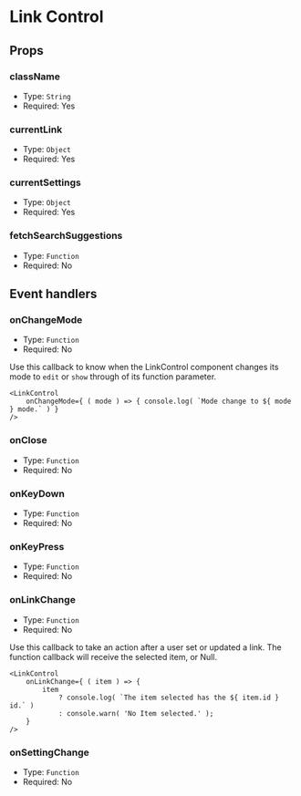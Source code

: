 # Link Control

## Props

### className

- Type: `String`
- Required: Yes

### currentLink

- Type: `Object`
- Required: Yes

### currentSettings

- Type: `Object`
- Required: Yes

### fetchSearchSuggestions

- Type: `Function`
- Required: No

## Event handlers

### onChangeMode

- Type: `Function`
- Required: No

Use this callback to know when the LinkControl component changes its mode to `edit` or `show`
through of its function parameter.

```es6
<LinkControl
	onChangeMode={ ( mode ) => { console.log( `Mode change to ${ mode } mode.` ) }
/> 
```  

### onClose

- Type: `Function`
- Required: No

### onKeyDown

- Type: `Function`
- Required: No

### onKeyPress

- Type: `Function`
- Required: No

### onLinkChange

- Type: `Function`
- Required: No

Use this callback to take an action after a user set or updated a link.
The function callback will receive the selected item, or Null.

```es6
<LinkControl
	onLinkChange={ ( item ) => {
		item
			? console.log( `The item selected has the ${ item.id } id.` )
			: console.warn( 'No Item selected.' );
	}
/> 
```  

### onSettingChange

- Type: `Function`
- Required: No
